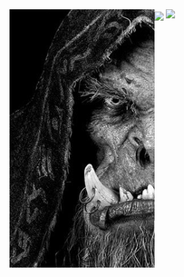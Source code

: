 <img align="left" src="https://github.com/drinoff/Drinoff/blob/main/x_9ijYBB5NiF0OR1D7DE_Qo627A4t7ilrtgm2kKZVQE.png" />
<img align="center" src="https://github-readme-stats.vercel.app/api/top-langs/?username=drinoff&theme=dark" />
<img align="top-right" src="https://github-readme-stats.vercel.app/api/?username=drinoff&theme=dark" />

  


